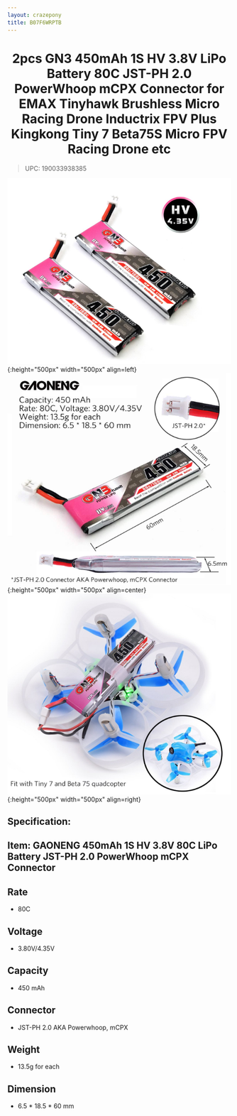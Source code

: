 ```yaml
---
layout: crazepony
title: B07F6WRPTB
---
```


#   
#  <center>2pcs GN3 450mAh 1S HV 3.8V LiPo Battery 80C JST-PH 2.0 PowerWhoop mCPX Connector for EMAX Tinyhawk Brushless Micro Racing Drone Inductrix FPV Plus Kingkong Tiny 7 Beta75S Micro FPV Racing Drone etc</center>

> UPC: 190033938385

![](/assets/img/lipo_80c_1.png){:height="500px" width="500px" align=left}
![](/assets/img/lipo_80c_2.png){:height="500px" width="500px" align=center}
![](/assets/img/lipo_80c_3.png){:height="500px" width="500px" align=right}

## Specification:
## Item: GAONENG 450mAh 1S HV 3.8V 80C LiPo Battery JST-PH 2.0 PowerWhoop mCPX Connector

## Rate
+ 80C

## Voltage
+ 3.80V/4.35V

## Capacity
+ 450 mAh

## Connector
+ JST-PH 2.0 AKA Powerwhoop, mCPX
	
## Weight
+ 13.5g for each

## Dimension
+ 6.5 * 18.5 * 60 mm


